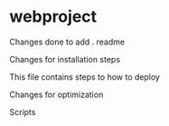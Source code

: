 # webproject


Changes done to add . readme

Changes for installation steps

This file contains steps to how to deploy

Changes for optimization

Scripts
